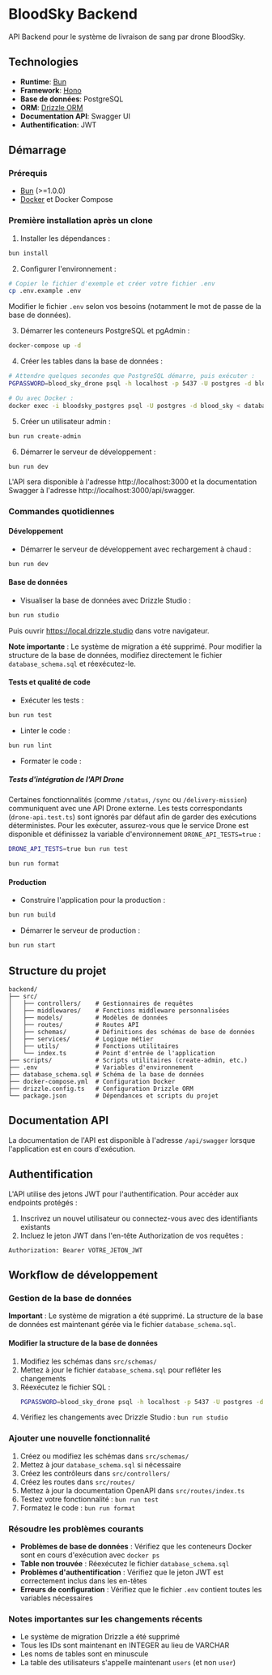 # BloodSky Backend

API Backend pour le système de livraison de sang par drone BloodSky.

## Technologies

- **Runtime**: [Bun](https://bun.sh/)
- **Framework**: [Hono](https://hono.dev/)
- **Base de données**: PostgreSQL
- **ORM**: [Drizzle ORM](https://orm.drizzle.team/)
- **Documentation API**: Swagger UI
- **Authentification**: JWT

## Démarrage

### Prérequis

- [Bun](https://bun.sh/) (>=1.0.0)
- [Docker](https://www.docker.com/) et Docker Compose

### Première installation après un clone

1. Installer les dépendances :

```bash
bun install
```

2. Configurer l'environnement :

```bash
# Copier le fichier d'exemple et créer votre fichier .env
cp .env.example .env
```

Modifier le fichier `.env` selon vos besoins (notamment le mot de passe de la base de données).

3. Démarrer les conteneurs PostgreSQL et pgAdmin :

```bash
docker-compose up -d
```

4. Créer les tables dans la base de données :

```bash
# Attendre quelques secondes que PostgreSQL démarre, puis exécuter :
PGPASSWORD=blood_sky_drone psql -h localhost -p 5437 -U postgres -d blood_sky -f database_schema.sql

# Ou avec Docker :
docker exec -i bloodsky_postgres psql -U postgres -d blood_sky < database_schema.sql
```

5. Créer un utilisateur admin :

```bash
bun run create-admin
```

6. Démarrer le serveur de développement :

```bash
bun run dev
```

L'API sera disponible à l'adresse http://localhost:3000 et la documentation Swagger à l'adresse http://localhost:3000/api/swagger.

### Commandes quotidiennes

#### Développement

- Démarrer le serveur de développement avec rechargement à chaud :

```bash
bun run dev
```

#### Base de données

- Visualiser la base de données avec Drizzle Studio :

```bash
bun run studio
```

Puis ouvrir https://local.drizzle.studio dans votre navigateur.

**Note importante** : Le système de migration a été supprimé. Pour modifier la structure de la base de données, modifiez directement le fichier `database_schema.sql` et réexécutez-le.

#### Tests et qualité de code

- Exécuter les tests :

```bash
bun run test
```

- Linter le code :

```bash
bun run lint
```

- Formater le code :

##### Tests d'intégration de l'API Drone

Certaines fonctionnalités (comme `/status`, `/sync` ou `/delivery-mission`) communiquent avec une API Drone externe.
Les tests correspondants (`drone-api.test.ts`) sont ignorés par défaut afin de garder des exécutions déterministes.
Pour les exécuter, assurez-vous que le service Drone est disponible et définissez la variable d'environnement `DRONE_API_TESTS=true` :

```bash
DRONE_API_TESTS=true bun run test
```

```bash
bun run format
```

#### Production

- Construire l'application pour la production :

```bash
bun run build
```

- Démarrer le serveur de production :

```bash
bun run start
```

## Structure du projet

```
backend/
├── src/
│   ├── controllers/    # Gestionnaires de requêtes
│   ├── middlewares/    # Fonctions middleware personnalisées
│   ├── models/         # Modèles de données
│   ├── routes/         # Routes API
│   ├── schemas/        # Définitions des schémas de base de données
│   ├── services/       # Logique métier
│   ├── utils/          # Fonctions utilitaires
│   └── index.ts        # Point d'entrée de l'application
├── scripts/            # Scripts utilitaires (create-admin, etc.)
├── .env                # Variables d'environnement
├── database_schema.sql # Schéma de la base de données
├── docker-compose.yml  # Configuration Docker
├── drizzle.config.ts   # Configuration Drizzle ORM
└── package.json        # Dépendances et scripts du projet
```

## Documentation API

La documentation de l'API est disponible à l'adresse `/api/swagger` lorsque l'application est en cours d'exécution.

## Authentification

L'API utilise des jetons JWT pour l'authentification. Pour accéder aux endpoints protégés :

1. Inscrivez un nouvel utilisateur ou connectez-vous avec des identifiants existants
2. Incluez le jeton JWT dans l'en-tête Authorization de vos requêtes :

```
Authorization: Bearer VOTRE_JETON_JWT
```

## Workflow de développement

### Gestion de la base de données

**Important** : Le système de migration a été supprimé. La structure de la base de données est maintenant gérée via le fichier `database_schema.sql`.

#### Modifier la structure de la base de données

1. Modifiez les schémas dans `src/schemas/`
2. Mettez à jour le fichier `database_schema.sql` pour refléter les changements
3. Réexécutez le fichier SQL :
   ```bash
   PGPASSWORD=blood_sky_drone psql -h localhost -p 5437 -U postgres -d blood_sky -f database_schema.sql
   ```
4. Vérifiez les changements avec Drizzle Studio : `bun run studio`

### Ajouter une nouvelle fonctionnalité

1. Créez ou modifiez les schémas dans `src/schemas/`
2. Mettez à jour `database_schema.sql` si nécessaire
3. Créez les contrôleurs dans `src/controllers/`
4. Créez les routes dans `src/routes/`
5. Mettez à jour la documentation OpenAPI dans `src/routes/index.ts`
6. Testez votre fonctionnalité : `bun run test`
7. Formatez le code : `bun run format`

### Résoudre les problèmes courants

- **Problèmes de base de données** : Vérifiez que les conteneurs Docker sont en cours d'exécution avec `docker ps`
- **Table non trouvée** : Réexécutez le fichier `database_schema.sql`
- **Problèmes d'authentification** : Vérifiez que le jeton JWT est correctement inclus dans les en-têtes
- **Erreurs de configuration** : Vérifiez que le fichier `.env` contient toutes les variables nécessaires

### Notes importantes sur les changements récents

- Le système de migration Drizzle a été supprimé
- Tous les IDs sont maintenant en INTEGER au lieu de VARCHAR
- Les noms de tables sont en minuscule
- La table des utilisateurs s'appelle maintenant `users` (et non `user`)